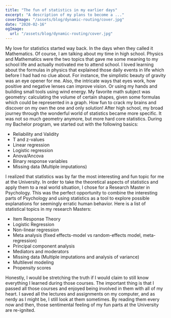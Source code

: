 ```yaml
---
title: "The fun of statistics in my earlier days"
excerpt: "A description of my plans to become a ..."
coverImage: "/assets/blog/dynamic-routing/cover.jpg"
date: "2020-02-16"
ogImage:
  url: "/assets/blog/dynamic-routing/cover.jpg"
---
```


My love for statistics started way back. In the days when they called it Mathematics. Of course, I am talking about my time in high school. Physics and Mathematics were the two topics that gave me some meaning to my school life and actually motivated me to attend school. I loved learning about the formulas in physics that explained those daily events in life which before I had had no clue about. For instance, the simplistic beauty of gravity was an eye opener for me. Also, the intricate ways that eyes work, how positive and negative lenses can improve vision. Or using my hands and building small tools using wind energy. My favorite math subject was geometry: calculating the volume of certain shapes, given some formulas which could be represented in a graph. How fun to crack my brains and discover on my own the one and only solution! After high school, my broad journey through the wonderful world of statistics became more specific. It was not so much geometry anymore, but more hard core statistics. During my Bachelor program, we started out with the following basics:

- Reliability and Validity
- T and z-values
- Linear regression
- Logistic regression
- Anova/Ancova
- Binary response variables
- Missing data (Multiple imputations)

I realized that statistics was by far the most interesting and fun topic for me at the University. In order to take the theoretical aspects of statistics and apply them to a real world situation, I chose for a Research Master in Psychology. This was the perfect opportunity to combine the interesting parts of Psychology and using statistics as a tool to explore possible explanations for seemingly erratic human behavior. Here is a list of statistical topics in my research Masters:

- Item Response Theory
- Logistic Regression
- Non-linear regression
- Meta analysis (fixed effects-model vs random-effects model, meta-regression)
- Principal component analysis
- Mediators and moderators
- Missing data (Multiple imputations and analysis of variance)
- Multilevel modeling
- Propensity scores

Honestly, I would be stretching the truth if I would claim to still know everything I learned during those courses. The important thing is that I passed all those courses and enjoyed being involved in them with all of my heart. I saved all the lectures and assignments on my computer, and as nerdy as I might be, I still look at them sometimes. By reading them every now and then, those sentimental feeling of my fun parts at the University are re-ignited.

